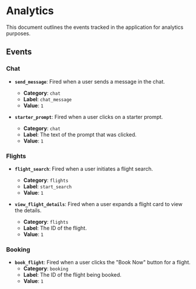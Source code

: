 # Analytics

This document outlines the events tracked in the application for analytics purposes.

## Events

### Chat

- **`send_message`**: Fired when a user sends a message in the chat.
  - **Category**: `chat`
  - **Label**: `chat_message`
  - **Value**: `1`

- **`starter_prompt`**: Fired when a user clicks on a starter prompt.
  - **Category**: `chat`
  - **Label**: The text of the prompt that was clicked.
  - **Value**: `1`

### Flights

- **`flight_search`**: Fired when a user initiates a flight search.
  - **Category**: `flights`
  - **Label**: `start_search`
  - **Value**: `1`

- **`view_flight_details`**: Fired when a user expands a flight card to view the details.
  - **Category**: `flights`
  - **Label**: The ID of the flight.
  - **Value**: `1`

### Booking

- **`book_flight`**: Fired when a user clicks the "Book Now" button for a flight.
  - **Category**: `booking`
  - **Label**: The ID of the flight being booked.
  - **Value**: `1` 